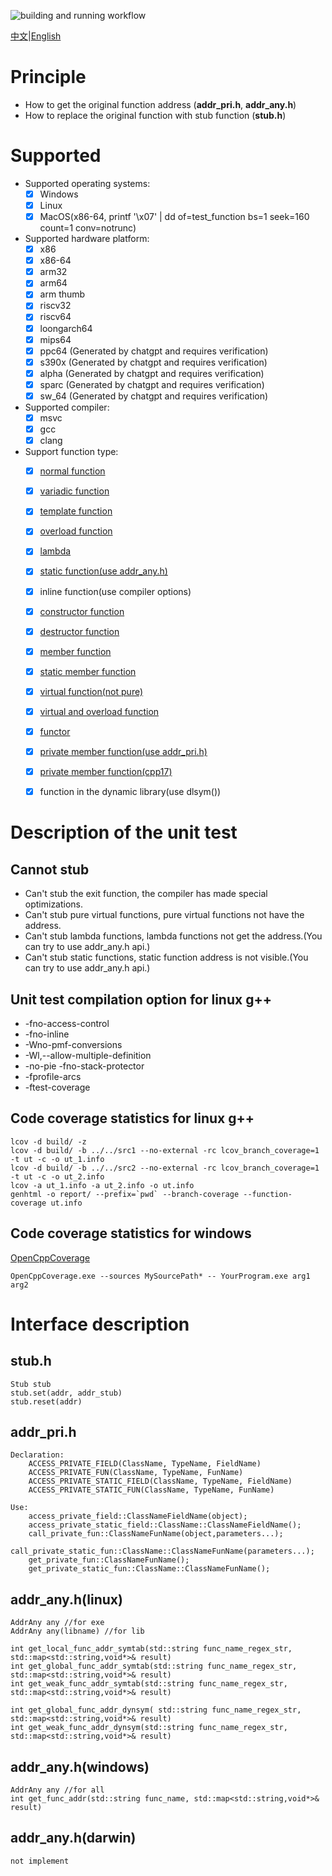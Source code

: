 ![building and running workflow](https://github.com/coolxv/cpp-stub/actions/workflows/make-test-multi-platform.yml/badge.svg)

[中文](README_zh.md)|[English](README.md)

# Principle
- How to get the original function address (**addr_pri.h**, **addr_any.h**)
- How to replace the original function with stub function (**stub.h**)

# Supported
- Supported operating systems:
  * [x] Windows
  * [x] Linux
  * [x] MacOS(x86-64, printf '\x07' | dd of=test_function bs=1 seek=160 count=1 conv=notrunc)
- Supported hardware platform: 
  * [x] x86
  * [x] x86-64
  * [x] arm32
  * [x] arm64
  * [x] arm thumb
  * [x] riscv32
  * [x] riscv64
  * [x] loongarch64
  * [x] mips64
  * [x] ppc64 (Generated by chatgpt and requires verification)
  * [x] s390x (Generated by chatgpt and requires verification)
  * [x] alpha (Generated by chatgpt and requires verification)
  * [x] sparc (Generated by chatgpt and requires verification)
  * [x] sw_64 (Generated by chatgpt and requires verification)
- Supported compiler: 
  * [x] msvc
  * [x] gcc
  * [x] clang
- Support function type:
  * [x] [normal function](test/test_function.cpp)
  * [x] [variadic function]((test/test_variadic_function.cpp))
  * [x] [template function](test/test_template_function_linux.cpp)
  * [x] [overload function](test/test_overload_function_linux.cpp)
  * [x] [lambda](test/test_addr_lambda_linux.cpp)
  * [x] [static function(use addr_any.h)](test/test_addr_any_linux.cpp)
  * [x] inline function(use compiler options)
  * [x] [constructor function](test/test_constructor_function_linux.cpp)
  * [x] [destructor function](test/test_dtor_function_linux.cpp)
  * [x] [member function](test/test_object_member_function_linux.cpp)
  * [x] [static member function](test/test_class_member_function.cpp)
  * [x] [virtual function(not pure)](test/test_virtual_function_linux.cpp)
  * [x] [virtual and overload function](test/test_virtual_overload_function_linux.cpp)
  * [x] [functor](test/test_functor_linux.cpp)
  * [x] [private member function(use addr_pri.h)](test/test_private_member_function_linux.cpp)
  * [x] [private member function(cpp17)](test_cpp17/test_private_member.cpp)
  * [x] function in the dynamic library(use dlsym())



# Description of the unit test
## Cannot stub
- Can't stub the exit function, the compiler has made special optimizations.
- Can't stub pure virtual functions, pure virtual functions not have the address.
- Can't stub lambda functions, lambda functions not get the address.(You can try to use addr_any.h api.)
- Can't stub static functions, static function address is not visible.(You can try to use addr_any.h api.)


## Unit test compilation option for linux g++
- -fno-access-control
- -fno-inline
- -Wno-pmf-conversions
- -Wl,--allow-multiple-definition
- -no-pie -fno-stack-protector
- -fprofile-arcs
- -ftest-coverage

## Code coverage statistics for linux g++
```
lcov -d build/ -z
lcov -d build/ -b ../../src1 --no-external -rc lcov_branch_coverage=1 -t ut -c -o ut_1.info
lcov -d build/ -b ../../src2 --no-external -rc lcov_branch_coverage=1 -t ut -c -o ut_2.info
lcov -a ut_1.info -a ut_2.info -o ut.info
genhtml -o report/ --prefix=`pwd` --branch-coverage --function-coverage ut.info
```
## Code coverage statistics for windows

 [OpenCppCoverage](https://github.com/OpenCppCoverage/OpenCppCoverage)
```
OpenCppCoverage.exe --sources MySourcePath* -- YourProgram.exe arg1 arg2
```
# Interface description

## stub.h
```
Stub stub
stub.set(addr, addr_stub)
stub.reset(addr)
```

## addr_pri.h
```
Declaration:
    ACCESS_PRIVATE_FIELD(ClassName, TypeName, FieldName)
    ACCESS_PRIVATE_FUN(ClassName, TypeName, FunName)
    ACCESS_PRIVATE_STATIC_FIELD(ClassName, TypeName, FieldName)
    ACCESS_PRIVATE_STATIC_FUN(ClassName, TypeName, FunName)

Use:
    access_private_field::ClassNameFieldName(object);
    access_private_static_field::ClassName::ClassNameFieldName();
    call_private_fun::ClassNameFunName(object,parameters...);
    call_private_static_fun::ClassName::ClassNameFunName(parameters...);
    get_private_fun::ClassNameFunName();
    get_private_static_fun::ClassName::ClassNameFunName();
```

## addr_any.h(linux)
```
AddrAny any //for exe
AddrAny any(libname) //for lib

int get_local_func_addr_symtab(std::string func_name_regex_str, std::map<std::string,void*>& result)
int get_global_func_addr_symtab(std::string func_name_regex_str, std::map<std::string,void*>& result)
int get_weak_func_addr_symtab(std::string func_name_regex_str, std::map<std::string,void*>& result)

int get_global_func_addr_dynsym( std::string func_name_regex_str, std::map<std::string,void*>& result)
int get_weak_func_addr_dynsym(std::string func_name_regex_str, std::map<std::string,void*>& result)

```
## addr_any.h(windows)
```
AddrAny any //for all
int get_func_addr(std::string func_name, std::map<std::string,void*>& result)
```
## addr_any.h(darwin)
```
not implement
```

